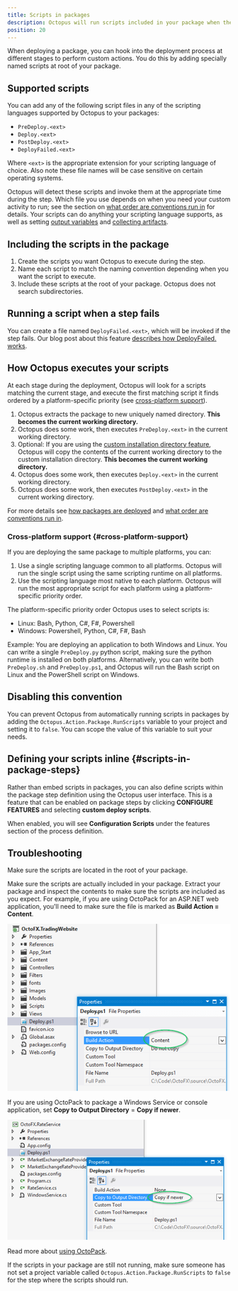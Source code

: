 ```yaml
---
title: Scripts in packages
description: Octopus will run scripts included in your package when the script matches a naming convention.
position: 20
---
```


When deploying a package, you can hook into the deployment process at different stages to perform custom actions. You do this by adding specially named scripts at root of your package.

## Supported scripts

You can add any of the following script files in any of the scripting languages supported by Octopus to your packages:

- `PreDeploy.<ext>`
- `Deploy.<ext>`
- `PostDeploy.<ext>`
- `DeployFailed.<ext>`

Where `<ext>` is the appropriate extension for your scripting language of choice. Also note these file names will be case sensitive on certain operating systems.

Octopus will detect these scripts and invoke them at the appropriate time during the step. Which file you use depends on when you need your custom activity to run; see the section on [what order are conventions run in](/docs/deployment-examples/package-deployments/package-deployment-feature-ordering.md) for details. Your scripts can do anything your scripting language supports, as well as setting [output variables](/docs/projects/variables/output-variables.md) and [collecting artifacts](/docs/deployment-process/artifacts.md).

## Including the scripts in the package

1. Create the scripts you want Octopus to execute during the step.
2. Name each script to match the naming convention depending when you want the script to execute.
3. Include these scripts at the root of your package. Octopus does not search subdirectories.

## Running a script when a step fails

You can create a file named `DeployFailed.<ext>`, which will be invoked if the step fails. Our blog post about this feature [describes how DeployFailed.<ext> works](https://octopus.com/blog/deployfailed).

## How Octopus executes your scripts

At each stage during the deployment, Octopus will look for a scripts matching the current stage, and execute the first matching script it finds ordered by a platform-specific priority (see [cross-platform support](#cross-platform-support)).

1. Octopus extracts the package to new uniquely named directory. **This becomes the current working directory.**
2. Octopus does some work, then executes `PreDeploy.<ext>` in the current working directory.
3. Optional: If you are using the [custom installation directory feature](/docs/deployment-process/configuration-features/custom-installation-directory.md), Octopus will copy the contents of the current working directory to the custom installation directory. **This becomes the current working directory.**
4. Octopus does some work, then executes `Deploy.<ext>` in the current working directory.
5. Octopus does some work, then executes `PostDeploy.<ext>` in the current working directory.

For more details see [how packages are deployed](/docs/deployment-examples/package-deployments/index.md) and [what order are conventions run in](/docs/deployment-examples/package-deployments/package-deployment-feature-ordering.md).

### Cross-platform support {#cross-platform-support}

If you are deploying the same package to multiple platforms, you can:

1. Use a single scripting language common to all platforms. Octopus will run the single script using the same scripting runtime on all platforms.
2. Use the scripting language most native to each platform. Octopus will run the most appropriate script for each platform using a platform-specific priority order.

The platform-specific priority order Octopus uses to select scripts is:

- Linux: Bash, Python, C#, F#, Powershell
- Windows: Powershell, Python, C#, F#, Bash

Example: You are deploying an application to both Windows and Linux. You can write a single `PreDeploy.py` python script, making sure the python runtime is installed on both platforms. Alternatively, you can write both `PreDeploy.sh` and `PreDeploy.ps1`, and Octopus will run the Bash script on Linux and the PowerShell script on Windows.

## Disabling this convention

You can prevent Octopus from automatically running scripts in packages by adding the `Octopus.Action.Package.RunScripts` variable to your project and setting it to `false`. You can scope the value of this variable to suit your needs.

## Defining your scripts inline {#scripts-in-package-steps}

Rather than embed scripts in packages, you can also define scripts within the package step definition using the Octopus user interface. This is a feature that can be enabled on package steps by clicking **CONFIGURE FEATURES** and selecting **custom deploy scripts**.

When enabled, you will see **Configuration Scripts** under the features section of the process definition.

## Troubleshooting

Make sure the scripts are located in the root of your package.

Make sure the scripts are actually included in your package. Extract your package and inspect the contents to make sure the scripts are included as you expect. For example, if you are using OctoPack for an ASP.NET web application, you'll need to make sure the file is marked as **Build Action = Content**.

![](3277766.png "width=500")

If you are using OctoPack to package a Windows Service or console application, set **Copy to Output Directory** = **Copy if newer**.

![](3277765.png "width=500")

Read more about [using OctoPack](/docs/packaging-applications/create-packages/octopack/index.md).

If the scripts in your package are still not running, make sure someone has not set a project variable called `Octopus.Action.Package.RunScripts` to `false` for the step where the scripts should run.